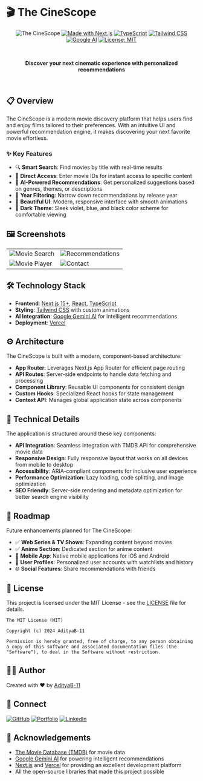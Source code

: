 # 🎬 The CineScope

<div align="center">

![The CineScope](https://img.shields.io/badge/The_CineScope-1.0.0-7b68ee?style=for-the-badge&logo=film&logoColor=white)
[![Made with Next.js](https://img.shields.io/badge/Made_with-Next.js-000?style=for-the-badge&logo=next.js&logoColor=white)](https://nextjs.org/)
[![TypeScript](https://img.shields.io/badge/TypeScript-007ACC?style=for-the-badge&logo=typescript&logoColor=white)](https://www.typescriptlang.org/)
[![Tailwind CSS](https://img.shields.io/badge/Tailwind_CSS-38B2AC?style=for-the-badge&logo=tailwind-css&logoColor=white)](https://tailwindcss.com/)
[![Google AI](https://img.shields.io/badge/Google_AI-4285F4?style=for-the-badge&logo=google&logoColor=white)](https://ai.google.dev/)
[![License: MIT](https://img.shields.io/badge/License-MIT-yellow.svg?style=for-the-badge)](LICENSE)

<br>

**Discover your next cinematic experience with personalized recommendations**

<br>

</div>

## 📋 Overview

The CineScope is a modern movie discovery platform that helps users find and enjoy films tailored to their preferences. With an intuitive UI and powerful recommendation engine, it makes discovering your next favorite movie effortless.

### ✨ Key Features

- 🔍 **Smart Search**: Find movies by title with real-time results
- 🎯 **Direct Access**: Enter movie IDs for instant access to specific content
- 🤖 **AI-Powered Recommendations**: Get personalized suggestions based on genres, themes, or descriptions
- 📅 **Year Filtering**: Narrow down recommendations by release year
- 🎨 **Beautiful UI**: Modern, responsive interface with smooth animations
- 🌙 **Dark Theme**: Sleek violet, blue, and black color scheme for comfortable viewing

## 🖼️ Screenshots

<div align="center">
<table>
  <tr>
    <td><img src="https://via.placeholder.com/400x200/12121F/7b68ee?text=Movie+Search" alt="Movie Search" /></td>
    <td><img src="https://via.placeholder.com/400x200/12121F/00b4ff?text=Recommendations" alt="Recommendations" /></td>
  </tr>
  <tr>
    <td><img src="https://via.placeholder.com/400x200/12121F/7b68ee?text=Movie+Player" alt="Movie Player" /></td>
    <td><img src="https://via.placeholder.com/400x200/12121F/00b4ff?text=Contact" alt="Contact" /></td>
  </tr>
</table>
</div>

## 🛠️ Technology Stack

- **Frontend**: [Next.js 15+](https://nextjs.org/), [React](https://reactjs.org/), [TypeScript](https://www.typescriptlang.org/)
- **Styling**: [Tailwind CSS](https://tailwindcss.com/) with custom animations
- **AI Integration**: [Google Gemini AI](https://ai.google.dev/) for intelligent recommendations
- **Deployment**: [Vercel](https://vercel.com/)

## ⚙️ Architecture

The CineScope is built with a modern, component-based architecture:

- **App Router**: Leverages Next.js App Router for efficient page routing
- **API Routes**: Server-side endpoints to handle data fetching and processing
- **Component Library**: Reusable UI components for consistent design
- **Custom Hooks**: Specialized React hooks for state management
- **Context API**: Manages global application state across components

## 🔧 Technical Details

The application is structured around these key components:

- **API Integration**: Seamless integration with TMDB API for comprehensive movie data
- **Responsive Design**: Fully responsive layout that works on all devices from mobile to desktop
- **Accessibility**: ARIA-compliant components for inclusive user experience
- **Performance Optimization**: Lazy loading, code splitting, and image optimization
- **SEO Friendly**: Server-side rendering and metadata optimization for better search engine visibility

## 🚀 Roadmap

Future enhancements planned for The CineScope:

- ✅ **Web Series & TV Shows**: Expanding content beyond movies
- ✅ **Anime Section**: Dedicated section for anime content
- 📱 **Mobile App**: Native mobile applications for iOS and Android
- 👥 **User Profiles**: Personalized user accounts with watchlists and history
- 🌐 **Social Features**: Share recommendations with friends

## 📄 License

This project is licensed under the MIT License - see the [LICENSE](LICENSE) file for details.

```
The MIT License (MIT)

Copyright (c) 2024 AdityaB-11

Permission is hereby granted, free of charge, to any person obtaining a copy of this software and associated documentation files (the "Software"), to deal in the Software without restriction.
```

## 👨‍💻 Author

Created with ❤️ by [AdityaB-11](https://github.com/AdityaB-11)

## 🔗 Connect

[![GitHub](https://img.shields.io/badge/github-%23121011.svg?style=for-the-badge&logo=github&logoColor=white)](https://github.com/AdityaB-11)
[![Portfolio](https://img.shields.io/badge/Portfolio-%23000000.svg?style=for-the-badge&logo=firefox&logoColor=#FF7139)](https://github.com/AdityaB-11)
[![LinkedIn](https://img.shields.io/badge/linkedin-%230077B5.svg?style=for-the-badge&logo=linkedin&logoColor=white)](https://linkedin.com)

## 🙏 Acknowledgements

- [The Movie Database (TMDB)](https://www.themoviedb.org/) for movie data
- [Google Gemini AI](https://ai.google.dev/) for powering intelligent recommendations
- [Next.js](https://nextjs.org/) and [Vercel](https://vercel.com/) for providing an excellent development platform
- All the open-source libraries that made this project possible
